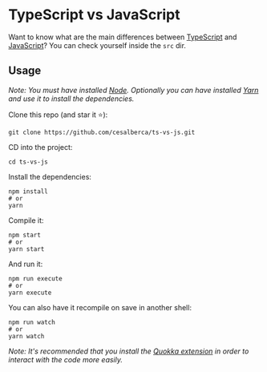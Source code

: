 # TypeScript vs JavaScript

Want to know what are the main differences between [TypeScript](https://www.typescriptlang.org/index.html) and [JavaScript](https://developer.mozilla.org/bm/docs/Web/JavaScript)? You can check yourself inside the `src` dir.

## Usage

_Note: You must have installed [Node](https://nodejs.org/en/). Optionally you can have installed [Yarn](https://yarnpkg.com/) and use it to install the dependencies._

Clone this repo (and star it ⭐️):

```shell
git clone https://github.com/cesalberca/ts-vs-js.git
```

CD into the project:

```shell
cd ts-vs-js
```

Install the dependencies:

```shell
npm install
# or
yarn
```

Compile it:

```shell
npm start
# or
yarn start
```

And run it:

```shell
npm run execute
# or
yarn execute
```

You can also have it recompile on save in another shell:

```shell
npm run watch
# or
yarn watch
```

_Note: It's recommended that you install the [Quokka extension](https://quokkajs.com/) in order to interact with the code more easily._
